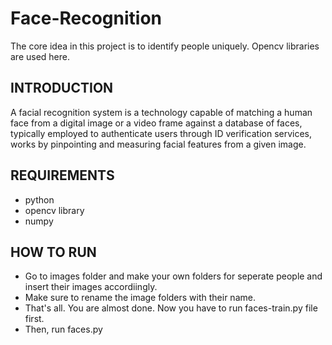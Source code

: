 # Face-Recognition
The core idea in this project is to identify people uniquely. Opencv libraries are used here. 

## INTRODUCTION
A facial recognition system is a technology capable of matching a human face from a digital image or a video frame against a database of faces, typically employed to authenticate users through ID verification services, works by pinpointing and measuring facial features from a given image.

## REQUIREMENTS
- python
- opencv library
- numpy

## HOW TO RUN
 - Go to images folder and make your own folders for seperate people and insert their images accordiingly.
 - Make sure to rename the image folders with their name.
 - That's all. You are almost done. Now you have to run faces-train.py file first.
 - Then, run faces.py


